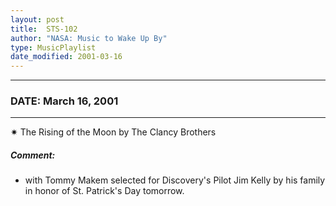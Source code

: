 ```yaml
---
layout: post
title:  STS-102
author: "NASA: Music to Wake Up By"
type: MusicPlaylist
date_modified: 2001-03-16
---
```


----
### DATE: March 16, 2001
----
✷ The Rising of the Moon by The Clancy Brothers

##### Comment:
* with Tommy Makem selected for Discovery's Pilot Jim Kelly by his family in honor of St. Patrick's Day tomorrow.
